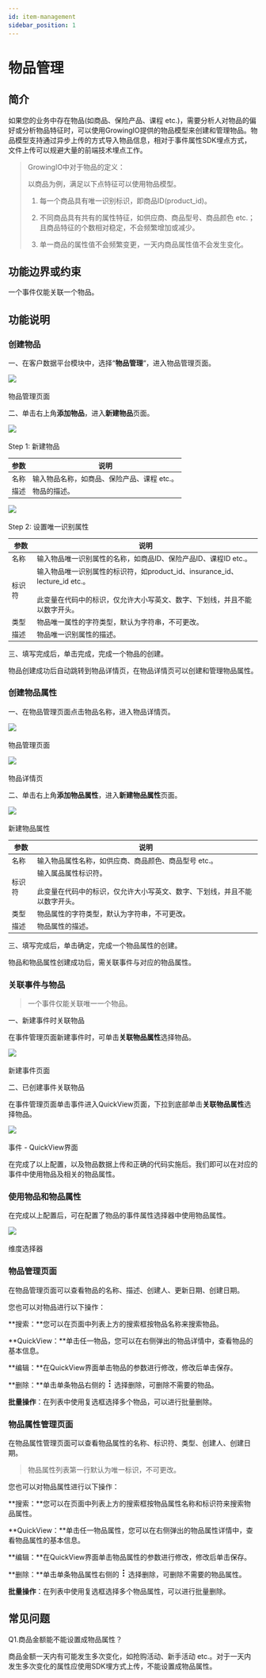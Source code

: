 ```yaml
---
id: item-management
sidebar_position: 1
---
```


# 物品管理

## 简介[](#jian-jie)

如果您的业务中存在物品(如商品、保险产品、课程 etc.)，需要分析人对物品的偏好或分析物品特征时，可以使用GrowingIO提供的物品模型来创建和管理物品。物品模型支持通过异步上传的方式导入物品信息，相对于事件属性SDK埋点方式，文件上传可以规避大量的前端技术埋点工作。

> GrowingIO中对于物品的定义：
> 
> 以商品为例，满足以下点特征可以使用物品模型。
> 
> 1.  每一个商品具有唯一识别标识，即商品ID(product_id)。
> 
> 2.  不同商品具有共有的属性特征，如供应商、商品型号、商品颜色 etc.；且商品特征的个数相对稳定，不会频繁增加或减少。
> 
> 3.  单一商品的属性值不会频繁变更，一天内商品属性值不会发生变化。
> 


## 功能边界或约束[](#gong-neng-bian-jie-huo-yue-shu)

一个事件仅能关联一个物品。


## 功能说明[](#gong-neng-shuo-ming)

### 创建物品[](#chuang-jian-wu-pin)

一、在客户数据平台模块中，选择“**物品管理**“，进入物品管理页面。

![](/img/assets-M2qbZInaXgdm8kkNosp-M397mvLNcyag8pMLao3-M39NyrYXiaTWby2Bt6eimage.png)

物品管理页面

二、单击右上角**添加物品**，进入**新建物品**页面。

![](/img/assets-M2qbZInaXgdm8kkNosp-M397mvLNcyag8pMLao3-M39ObiKHKSQ0NP9YJH4image.png)

Step 1: 新建物品

| 参数  | 说明  |
| --- | --- |
| 名称  | 输入物品名称，如商品、保险产品、课程 etc.。 |
| 描述  | 物品的描述。 |

![](/img/assets-M2qbZInaXgdm8kkNosp-M397mvLNcyag8pMLao3-M39PPC6Y4PuR7nqBVB0image.png)

Step 2: 设置唯一识别属性

| 参数  | 说明  |
| --- | --- |
| 名称  | 输入物品唯一识别属性的名称，如商品ID、保险产品ID、课程ID etc.。 |
| 标识符 | 输入物品唯一识别属性的标识符，如product_id、insurance_id、lecture_id etc.。<br></br>此变量在代码中的标识，仅允许大小写英文、数字、下划线，并且不能以数字开头。 |
| 类型  | 物品唯一属性的字符类型，默认为字符串，不可更改。 |
| 描述  | 物品唯一识别属性的描述。 |

三、填写完成后，单击完成，完成一个物品的创建。

物品创建成功后自动跳转到物品详情页，在物品详情页可以创建和管理物品属性。


### 创建物品属性[](#chuang-jian-wu-pin-shu-xing)

一、在物品管理页面点击物品名称，进入物品详情页。

![](/img/assets-M2qbZInaXgdm8kkNosp-M39Qvh2TzPbcSVWhz1G-M39U2cfpFL7EhJCrAnbimage.png)

物品管理页面

![](/img/assets-M2qbZInaXgdm8kkNosp-M39Qvh2TzPbcSVWhz1G-M39U_CP0Zu-kxJ_lNUGimage.png)

物品详情页

二、单击右上角**添加物品属性**，进入**新建物品属性**页面。

![](/img/assets-M2qbZInaXgdm8kkNosp-M39Qvh2TzPbcSVWhz1G-M39V6EYbAC_xeWec-zAimage.png)

新建物品属性

| 参数  | 说明  |
| --- | --- |
| 名称  | 输入物品属性名称，如供应商、商品颜色、商品型号 etc.。 |
| 标识符 | 输入属品属性标识符。<br></br>此变量在代码中的标识，仅允许大小写英文、数字、下划线，并且不能以数字开头。 |
| 类型  | 物品属性的字符类型，默认为字符串，不可更改。 |
| 描述  | 物品属性的描述。 |

三、填写完成后，单击确定，完成一个物品属性的创建。

物品和物品属性创建成功后，需关联事件与对应的物品属性。


### 关联事件与物品[](#guan-lian-shi-jian-yu-wu-pin)

> 一个事件仅能关联唯一一个物品。

一、新建事件时关联物品

在事件管理页面新建事件时，可单击**关联物品属性**选择物品。

![](/img/assets-M2qbZInaXgdm8kkNosp-M39Xpfweu5RXrS7ARhH-M39Zzng0A7kbUTmD9DPimage.png)

新建事件页面

二、已创建事件关联物品

在事件管理页面单击事件进入QuickView页面，下拉到底部单击**关联物品属性**选择物品。

![](/img/assets-M2qbZInaXgdm8kkNosp-M39Xpfweu5RXrS7ARhH-M39cSPcrEGNLojSiJwMimage.png)

事件 \- QuickView界面

在完成了以上配置，以及物品数据上传和正确的代码实施后。我们即可以在对应的事件中使用物品及相关的物品属性。


### 使用物品和物品属性[](#shi-yong-wu-pin-he-wu-pin-shu-xing)

在完成以上配置后，可在配置了物品的事件属性选择器中使用物品属性。

![](/img/assets-M2qbZInaXgdm8kkNosp-M39dicnzGBCtcdh-jxS-M39e5ORbBTfDaZYg3yVimage.png)

维度选择器


### 物品管理页面[](#wu-pin-guan-li-ye-mian)

在物品管理页面可以查看物品的名称、描述、创建人、更新日期、创建日期。

您也可以对物品进行以下操作：

**搜索：**您可以在页面中列表上方的搜索框按物品名称来搜索物品。

**QuickView：**单击任一物品，您可以在右侧弹出的物品详情中，查看物品的基本信息。

**编辑：**在QuickView界面单击物品的参数进行修改，修改后单击保存。

**删除：**单击单条物品右侧的 ![](/img/-Lo08UtW7H58ehFKeZ4g-LsycTyZaItbL8_Wigcx-LsyfkaafJ-8X2utJ9BbE782B9E782B9E782B9.png) 选择删除，可删除不需要的物品。

**批量操作**：在列表中使用复选框选择多个物品，可以进行批量删除。


### 物品属性管理页面[](#wu-pin-shu-xing-guan-li-ye-mian)

在物品属性管理页面可以查看物品属性的名称、标识符、类型、创建人、创建日期。

> 物品属性列表第一行默认为唯一标识，不可更改。

您也可以对物品属性进行以下操作：

**搜索：**您可以在页面中列表上方的搜索框按物品属性名称和标识符来搜索物品属性。

**QuickView：**单击任一物品属性，您可以在右侧弹出的物品属性详情中，查看物品属性的基本信息。

**编辑：**在QuickView界面单击物品属性的参数进行修改，修改后单击保存。

**删除：**单击单条物品属性右侧的 ![](/img/-Lo08UtW7H58ehFKeZ4g-LsycTyZaItbL8_Wigcx-LsyfkaafJ-8X2utJ9BbE782B9E782B9E782B9.png) 选择删除，可删除不需要的物品属性。

**批量操作**：在列表中使用复选框选择多个物品属性，可以进行批量删除。


## 常见问题[](#chang-jian-wen-ti)

Q1.商品金额能不能设置成物品属性？

商品金额一天内有可能发生多次变化，如抢购活动、新手活动 etc.。对于一天内发生多次变化的属性应使用SDK埋方式上传，不能设置成物品属性。
